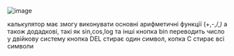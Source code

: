 ![image](https://user-images.githubusercontent.com/85642364/123110682-fba9b580-d444-11eb-8786-b82e76337b80.png)


калькулятор має змогу виконувати основні арифметичні функції (+,-,/,*)* а також додадкові, такі як sin,cos,log та інші
кнопка bin переводить число у двійкову систему
кнопка DEL стирає один символ, копка C стирає всі символи 
